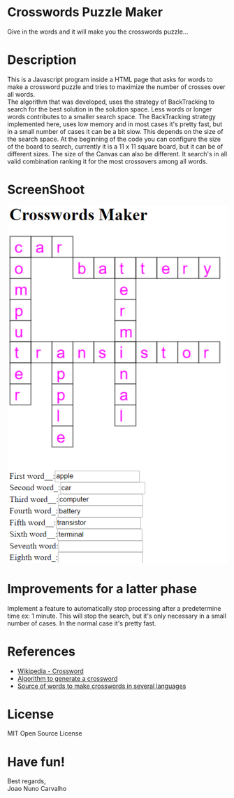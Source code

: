 # Crosswords Puzzle Maker
Give in the words and it will make you the crosswords puzzle...

# Description
This is a Javascript program inside a HTML page that asks for words to make a crossword puzzle and tries to maximize the number of crosses over all words. <br>
The algorithm that was developed, uses the strategy of BackTracking to search for the best solution in the solution space. Less words or longer words contributes to a smaller search space. The BackTracking strategy implemented here, uses low memory and in most cases it's pretty fast, but in a small number of cases it can be a bit slow. This depends on the size of the search space. At the beginning of the code you can configure the size of the board to search, currently it is a 11 x 11 square board, but it can be of different sizes. The size of the Canvas can also be different. It search's in all valid combination ranking it for the most crossovers among all words. 

# ScreenShoot
![Crossword Puzzle Maker](./crosswordMaker.png)

# Improvements for a latter phase
Implement a feature to automatically stop processing after a predetermine time ex: 1 minute. This will stop the search, but it's only necessary in a small number of cases. In the normal case it's pretty fast. 

# References
* [Wikipedia - Crossword](https://en.wikipedia.org/wiki/Crossword)
* [Algorithm to generate a crossword](https://stackoverflow.com/questions/943113/algorithm-to-generate-a-crossword)
* [Source of words to make crosswords in several languages](http://www.gwicks.net/dictionaries.htm)

# License
MIT Open Source License

# Have fun!
Best regards, <br>
Joao Nuno Carvalho <br>
